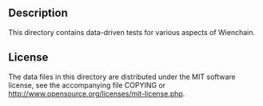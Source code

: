 Description
------------

This directory contains data-driven tests for various aspects of Wienchain.

License
--------

The data files in this directory are distributed under the MIT software
license, see the accompanying file COPYING or
http://www.opensource.org/licenses/mit-license.php.

